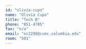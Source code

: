 ```yaml
---
id: "olivia-cupo"
name: "Olivia Cupo"
title: "Tech B"
phone: "851-4785"
fax: "n/a"
email: "oc2298@cumc.columbia.edu"
room: "501"
---
```

